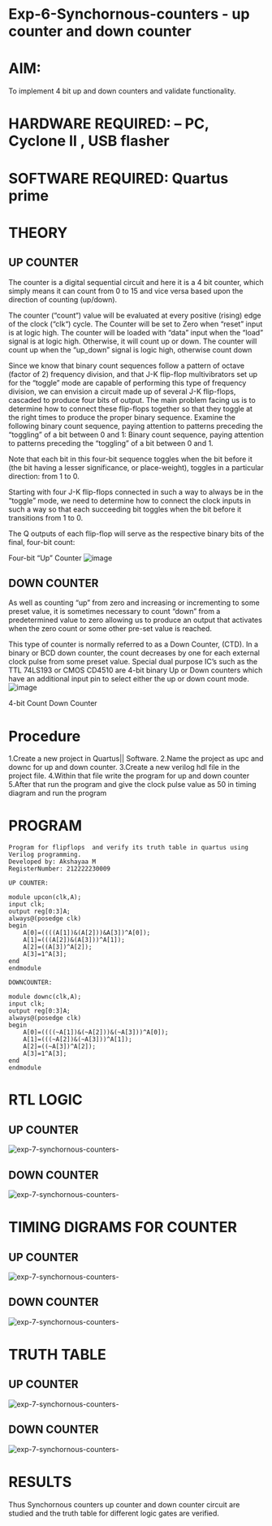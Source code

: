 # Exp-6-Synchornous-counters - up counter and down counter 
# AIM: 
To implement 4 bit up and down counters and validate  functionality.
# HARDWARE REQUIRED:  – PC, Cyclone II , USB flasher
# SOFTWARE REQUIRED:   Quartus prime
# THEORY 

## UP COUNTER 
The counter is a digital sequential circuit and here it is a 4 bit counter, which simply means it can count from 0 to 15 and vice versa based upon the direction of counting (up/down). 

The counter (“count“) value will be evaluated at every positive (rising) edge of the clock (“clk“) cycle.
The Counter will be set to Zero when “reset” input is at logic high.
The counter will be loaded with “data” input when the “load” signal is at logic high. Otherwise, it will count up or down.
The counter will count up when the “up_down” signal is logic high, otherwise count down

Since we know that binary count sequences follow a pattern of octave (factor of 2) frequency division, and that J-K flip-flop multivibrators set up for the “toggle” mode are capable of performing this type of frequency division, we can envision a circuit made up of several J-K flip-flops, cascaded to produce four bits of output.
The main problem facing us is to determine how to connect these flip-flops together so that they toggle at the right times to produce the proper binary sequence.
Examine the following binary count sequence, paying attention to patterns preceding the “toggling” of a bit between 0 and 1:
Binary count sequence, paying attention to patterns preceding the “toggling” of a bit between 0 and 1.

Note that each bit in this four-bit sequence toggles when the bit before it (the bit having a lesser significance, or place-weight), toggles in a particular direction: from 1 to 0.



 
 

Starting with four J-K flip-flops connected in such a way to always be in the “toggle” mode, we need to determine how to connect the clock inputs in such a way so that each succeeding bit toggles when the bit before it transitions from 1 to 0.

The Q outputs of each flip-flop will serve as the respective binary bits of the final, four-bit count:

 
 

Four-bit “Up” Counter
![image](https://user-images.githubusercontent.com/36288975/169644758-b2f4339d-9532-40c5-af40-8f4f8c942e2c.png)



## DOWN COUNTER 

As well as counting “up” from zero and increasing or incrementing to some preset value, it is sometimes necessary to count “down” from a predetermined value to zero allowing us to produce an output that activates when the zero count or some other pre-set value is reached.

This type of counter is normally referred to as a Down Counter, (CTD). In a binary or BCD down counter, the count decreases by one for each external clock pulse from some preset value. Special dual purpose IC’s such as the TTL 74LS193 or CMOS CD4510 are 4-bit binary Up or Down counters which have an additional input pin to select either the up or down count mode.
![image](https://user-images.githubusercontent.com/36288975/169644844-1a14e123-7228-4ed8-81a9-eb937dff4ac8.png)


4-bit Count Down Counter
# Procedure
1.Create a new project in Quartus|| Software. 2.Name the project as upc and downc for up and down counter. 3.Create a new verilog hdl file in the project file. 4.Within that file write the program for up and down counter 5.After that run the program and give the clock pulse value as 50 in timing diagram and run the program



# PROGRAM 
```
Program for flipflops  and verify its truth table in quartus using Verilog programming.
Developed by: Akshayaa M
RegisterNumber: 212222230009

UP COUNTER:

module upcon(clk,A);
input clk;
output reg[0:3]A;
always@(posedge clk)
begin
	A[0]=((((A[1])&(A[2]))&A[3])^A[0]);
	A[1]=(((A[2])&(A[3]))^A[1]);
	A[2]=((A[3])^A[2]);
	A[3]=1^A[3];
end
endmodule

DOWNCOUNTER:

module downc(clk,A);
input clk;
output reg[0:3]A;
always@(posedge clk)
begin
	A[0]=((((~A[1])&(~A[2]))&(~A[3]))^A[0]);
	A[1]=(((~A[2])&(~A[3]))^A[1]);
	A[2]=((~A[3])^A[2]);
	A[3]=1^A[3];
end
endmodule
```
# RTL LOGIC 
## UP COUNTER 
![exp-7-synchornous-counters-](upcon.png)
## DOWN COUNTER  
![exp-7-synchornous-counters-](downcon.png)
# TIMING DIGRAMS FOR COUNTER  
## UP COUNTER
![exp-7-synchornous-counters-](upconwave.png)
## DOWN COUNTER
![exp-7-synchornous-counters-](downwave.png)
# TRUTH TABLE 
## UP COUNTER
![exp-7-synchornous-counters-](uptable.png)
## DOWN COUNTER
![exp-7-synchornous-counters-](downtable.png)
# RESULTS 
Thus Synchornous counters up counter and down counter circuit are studied and the truth table for different logic gates are verified.